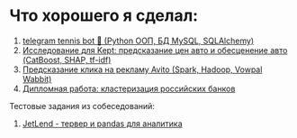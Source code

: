 # Что хорошего я сделал:
1. [telegram tennis bot 🎾 (Python ООП, БД MySQL, SQLAlchemy)](https://github.com/Blausher/show/tree/main/tg_tennis_project)
2. [Исследование для Kept: предсказание цен авто и обесценение авто (CatBoost, SHAP, tf-idf)](https://github.com/Blausher/show/tree/main/kept_task)
3. [Предсказание клика на рекламу Avito (Spark, Hadoop, Vowpal Wabbit)](https://github.com/Blausher/show/tree/main/avito_click_prediction)
4. [Дипломная работа: кластеризация российских банков]()

Тестовые задания из собеседований:
1. [JetLend - тервер и pandas для аналитика](https://github.com/Blausher/show/blob/main/jetland_task/jetland_notebook.ipynb)
